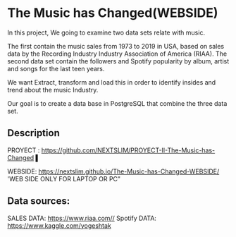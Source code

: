 # The Music has Changed(WEBSIDE)

In this project, We going to examine two data sets relate with music. 

The first contain the music sales from 1973 to 2019 in USA,  based on sales data by the Recording Industry Industry Association of America (RIAA). 
The second data set contain the followers  and Spotify popularity by album, artist and songs for the last teen years. 

We want Extract, transform and load this in order to  identify insides and trend about the music Industry. 

Our goal is to create a data base in PostgreSQL that combine the three data set.

## Description
  PROYECT : https://github.com/NEXTSLIM/PROYECT-II-The-Music-has-Changed  ▌
  
  WEBSIDE: https://nextslim.github.io/The-Music-has-Changed-WEBSIDE/ 'WEB SIDE ONLY FOR LAPTOP OR PC"
   
 ## Data sources:
SALES DATA: https://www.riaa.com//
Spotify DATA: https://www.kaggle.com/yogeshtak
